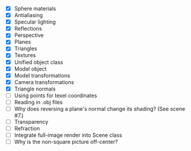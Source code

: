 - [x] Sphere materials
- [x] Antialiasing
- [x] Specular lighting
- [x] Reflections
- [x] Perspective
- [x] Planes
- [x] Triangles
- [x] Textures
- [x] Unified object class
- [x] Model object
- [x] Model transformations
- [x] Camera transformations
- [x] Triangle normals
- [ ] Using points for texel coordinates
- [ ] Reading in .obj files
- [ ] Why does reversing a plane's normal change its shading? (See scene #7.)
- [ ] Transparency
- [ ] Refraction
- [ ] Integrate full-image render into Scene class
- [ ] Why is the non-square picture off-center?
